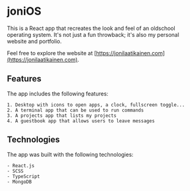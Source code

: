 # joniOS

This is a React app that recreates the look and feel of an oldschool operating system. It's not just a fun throwback; it's also my personal website and portfolio.

Feel free to explore the website at [https://jonilaatikainen.com](https://jonilaatikainen.com).
## Features

The app includes the following features:

    1. Desktop with icons to open apps, a clock, fullscreen toggle...
    2. A terminal app that can be used to run commands
    3. A projects app that lists my projects
    4. A guestbook app that allows users to leave messages


## Technologies

The app was built with the following technologies:

    - React.js
    - SCSS
    - TypeScript
    - MongoDB

